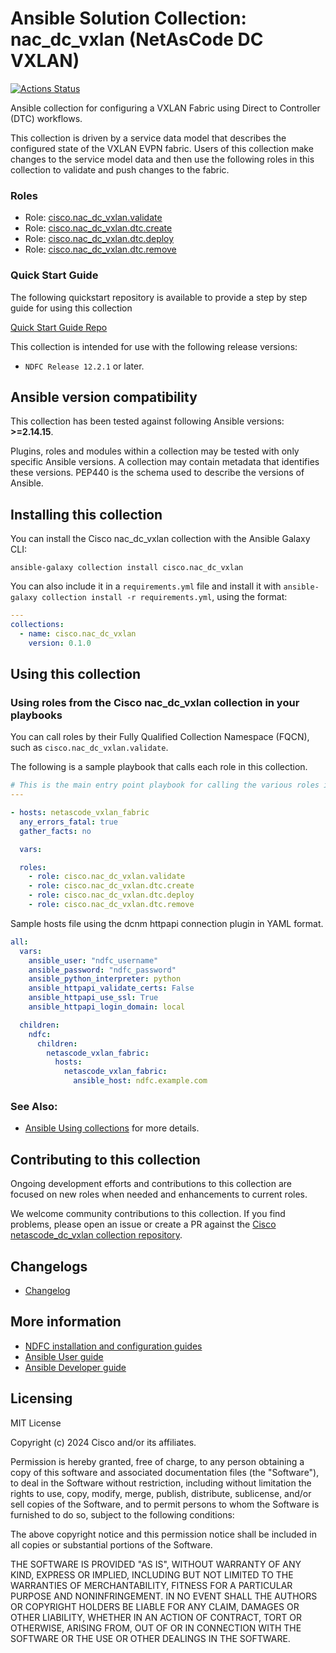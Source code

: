 # Ansible Solution Collection:  nac_dc_vxlan (NetAsCode DC VXLAN)

[![Actions Status](https://github.com/netascode/ansible-dc-vxlan/workflows/CI/badge.svg)](https://github.com/netascode/ansible-dc-vxlan/actions)

Ansible collection for configuring a VXLAN Fabric using Direct to Controller (DTC) workflows.

This collection is driven by a service data model that describes the configured state of the VXLAN EVPN fabric.
Users of this collection make changes to the service model data and then use the following roles in this collection
to validate and push changes to the fabric.

### Roles

* Role: [cisco.nac_dc_vxlan.validate](https://github.com/netascode/ansible-dc-vxlan/blob/develop/roles/validate/README.md)
* Role: [cisco.nac_dc_vxlan.dtc.create](https://github.com/netascode/ansible-dc-vxlan/blob/develop/roles/dtc/create/README.md)
* Role: [cisco.nac_dc_vxlan.dtc.deploy](https://github.com/netascode/ansible-dc-vxlan/blob/develop/roles/dtc/deploy/README.md)
* Role: [cisco.nac_dc_vxlan.dtc.remove](https://github.com/netascode/ansible-dc-vxlan/blob/develop/roles/dtc/remove/README.md)


### Quick Start Guide

The following quickstart repository is available to provide a step by step guide for using this collection

[Quick Start Guide Repo](https://github.com/netascode/ansible-dc-vxlan-example)

This collection is intended for use with the following release versions:
  * `NDFC Release 12.2.1` or later.

<!--start requires_ansible-->
## Ansible version compatibility

This collection has been tested against following Ansible versions: **>=2.14.15**.

Plugins, roles and modules within a collection may be tested with only specific Ansible versions.
A collection may contain metadata that identifies these versions.
PEP440 is the schema used to describe the versions of Ansible.
<!--end requires_ansible-->

## Installing this collection

You can install the Cisco nac_dc_vxlan collection with the Ansible Galaxy CLI:

    ansible-galaxy collection install cisco.nac_dc_vxlan

You can also include it in a `requirements.yml` file and install it with `ansible-galaxy collection install -r requirements.yml`, using the format:

```yaml
---
collections:
  - name: cisco.nac_dc_vxlan
    version: 0.1.0
```
## Using this collection


### Using roles from the Cisco nac_dc_vxlan collection in your playbooks

You can call roles by their Fully Qualified Collection Namespace (FQCN), such as `cisco.nac_dc_vxlan.validate`.

The following is a sample playbook that calls each role in this collection.

```yaml
# This is the main entry point playbook for calling the various roles in this collection.
---

- hosts: netascode_vxlan_fabric
  any_errors_fatal: true
  gather_facts: no

  vars:

  roles:
    - role: cisco.nac_dc_vxlan.validate
    - role: cisco.nac_dc_vxlan.dtc.create
    - role: cisco.nac_dc_vxlan.dtc.deploy
    - role: cisco.nac_dc_vxlan.dtc.remove
```

Sample hosts file using the dcnm httpapi connection plugin in YAML format.


```yaml
all:
  vars:
    ansible_user: "ndfc_username"
    ansible_password: "ndfc_password"
    ansible_python_interpreter: python
    ansible_httpapi_validate_certs: False
    ansible_httpapi_use_ssl: True
    ansible_httpapi_login_domain: local

  children:
    ndfc:
      children:
        netascode_vxlan_fabric:
          hosts:
            netascode_vxlan_fabric:
              ansible_host: ndfc.example.com
```

### See Also:

* [Ansible Using collections](https://docs.ansible.com/ansible/latest/user_guide/collections_using.html) for more details.

## Contributing to this collection

Ongoing development efforts and contributions to this collection are focused on new roles when needed and enhancements to current roles.

We welcome community contributions to this collection. If you find problems, please open an issue or create a PR against the [Cisco netascode_dc_vxlan collection repository](https://github.com/netascode/ansible-dc-vxlan/issues).

## Changelogs

* [Changelog](https://github.com/netascode/ansible-dc-vxlan/blob/develop/CHANGELOG.rst)

## More information

- [NDFC installation and configuration guides](https://www.cisco.com/c/en/us/td/docs/dcn/ndfc/1201/installation/cisco-ndfc-install-and-upgrade-guide-1201.html)
- [Ansible User guide](https://docs.ansible.com/ansible/latest/user_guide/index.html)
- [Ansible Developer guide](https://docs.ansible.com/ansible/latest/dev_guide/index.html)

## Licensing

MIT License

Copyright (c) 2024 Cisco and/or its affiliates.

Permission is hereby granted, free of charge, to any person obtaining a copy
of this software and associated documentation files (the "Software"), to deal
in the Software without restriction, including without limitation the rights
to use, copy, modify, merge, publish, distribute, sublicense, and/or sell
copies of the Software, and to permit persons to whom the Software is
furnished to do so, subject to the following conditions:

The above copyright notice and this permission notice shall be included in all
copies or substantial portions of the Software.

THE SOFTWARE IS PROVIDED "AS IS", WITHOUT WARRANTY OF ANY KIND, EXPRESS OR
IMPLIED, INCLUDING BUT NOT LIMITED TO THE WARRANTIES OF MERCHANTABILITY,
FITNESS FOR A PARTICULAR PURPOSE AND NONINFRINGEMENT. IN NO EVENT SHALL THE
AUTHORS OR COPYRIGHT HOLDERS BE LIABLE FOR ANY CLAIM, DAMAGES OR OTHER
LIABILITY, WHETHER IN AN ACTION OF CONTRACT, TORT OR OTHERWISE, ARISING FROM,
OUT OF OR IN CONNECTION WITH THE SOFTWARE OR THE USE OR OTHER DEALINGS IN THE
SOFTWARE.
